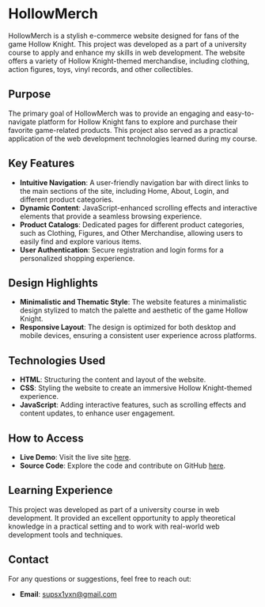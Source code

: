 # HollowMerch

HollowMerch is a stylish e-commerce website designed for fans of the game Hollow Knight. This project was developed as a part of a university course to apply and enhance my skills in web development. The website offers a variety of Hollow Knight-themed merchandise, including clothing, action figures, toys, vinyl records, and other collectibles.

## Purpose

The primary goal of HollowMerch was to provide an engaging and easy-to-navigate platform for Hollow Knight fans to explore and purchase their favorite game-related products. This project also served as a practical application of the web development technologies learned during my course.

## Key Features

- **Intuitive Navigation**: A user-friendly navigation bar with direct links to the main sections of the site, including Home, About, Login, and different product categories.
- **Dynamic Content**: JavaScript-enhanced scrolling effects and interactive elements that provide a seamless browsing experience.
- **Product Catalogs**: Dedicated pages for different product categories, such as Clothing, Figures, and Other Merchandise, allowing users to easily find and explore various items.
- **User Authentication**: Secure registration and login forms for a personalized shopping experience.

## Design Highlights

- **Minimalistic and Thematic Style**: The website features a minimalistic design stylized to match the palette and aesthetic of the game Hollow Knight.
- **Responsive Layout**: The design is optimized for both desktop and mobile devices, ensuring a consistent user experience across platforms.

## Technologies Used

- **HTML**: Structuring the content and layout of the website.
- **CSS**: Styling the website to create an immersive Hollow Knight-themed experience.
- **JavaScript**: Adding interactive features, such as scrolling effects and content updates, to enhance user engagement.

## How to Access

- **Live Demo**: Visit the live site [here]([supsaiyan.github.io/HollowMerch/](https://supsaiyan.github.io/HollowMerch/)).
- **Source Code**: Explore the code and contribute on GitHub [here]([https://github.com/Supsa1yan/HollowMerch](https://github.com/Supsaiyan/HollowMerch)).

## Learning Experience

This project was developed as part of a university course in web development. It provided an excellent opportunity to apply theoretical knowledge in a practical setting and to work with real-world web development tools and techniques.

## Contact

For any questions or suggestions, feel free to reach out:
- **Email**: [supsx1yxn@gmail.com](mailto:supsx1yxn@gmail.com)
